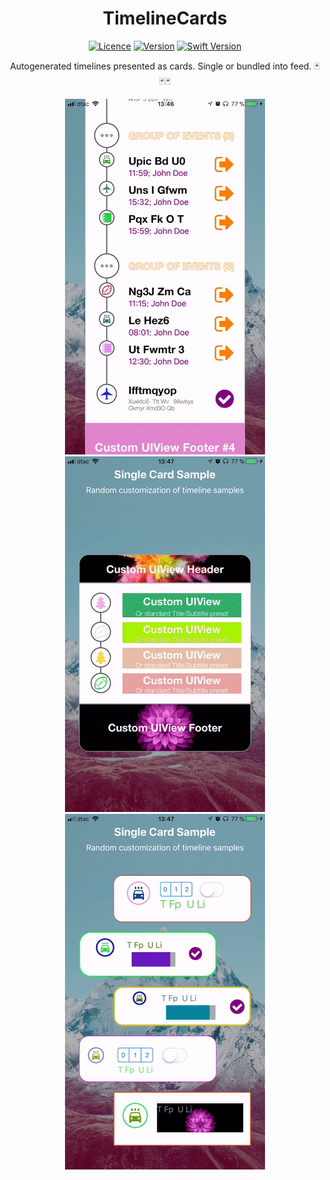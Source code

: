 <h1 align="center"> TimelineCards </h1>
<p align="center">
<a href="https://opensource.org/licenses/MIT"><img alt="Licence" src="https://img.shields.io/badge/license-MIT-green.svg" /></a>
<a href=""><img alt="Version" src="https://img.shields.io/badge/version-1.0-blue.svg" /></a>
<a href=""><img alt="Swift Version" src="https://img.shields.io/badge/swift_version-4.0-orange.svg" /></a>
</p>

<p align="center">
Autogenerated timelines presented as cards. Single or bundled into feed. 🃏🃏🃏
</p>

<p align="center">
<img alt="Cards Feed" src="Screenshots/timeline_feed.gif" />
<img alt="Single Card" src="Screenshots/card_randomized.gif" />
<img alt="Card Samples" src="Screenshots/card_samples.gif" />
</p>

